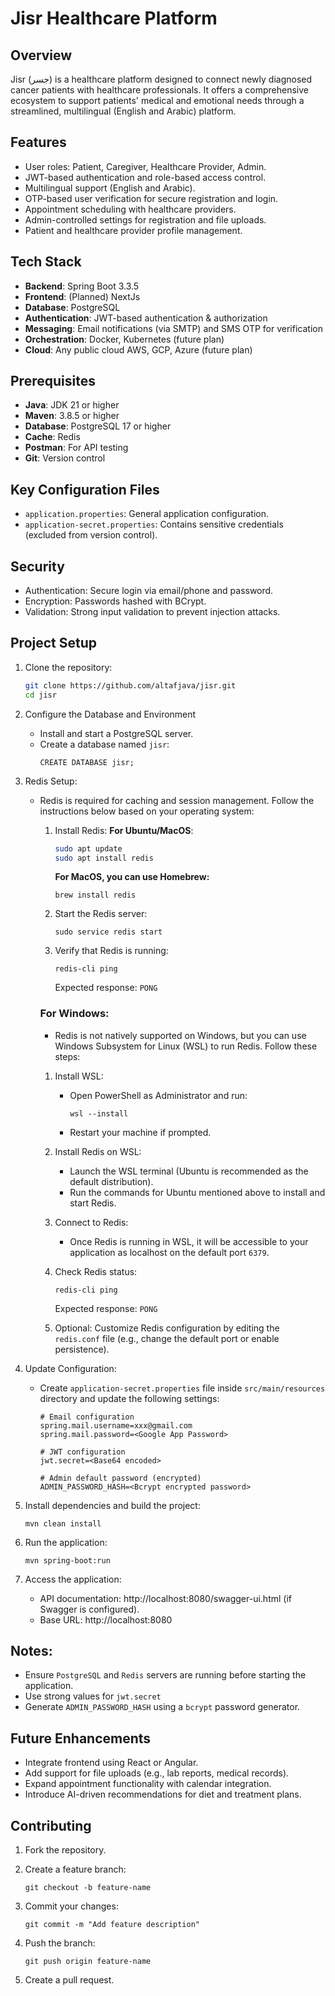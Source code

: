 # Jisr Healthcare Platform

## Overview

Jisr (جسر) is a healthcare platform designed to connect newly diagnosed cancer patients with healthcare professionals. It offers a comprehensive ecosystem to support patients' medical and emotional needs through a streamlined, multilingual (English and Arabic) platform.

## Features

- User roles: Patient, Caregiver, Healthcare Provider, Admin.
- JWT-based authentication and role-based access control.
- Multilingual support (English and Arabic).
- OTP-based user verification for secure registration and login.
- Appointment scheduling with healthcare providers.
- Admin-controlled settings for registration and file uploads.
- Patient and healthcare provider profile management.

## Tech Stack

- **Backend**: Spring Boot 3.3.5
- **Frontend**: (Planned) NextJs
- **Database**: PostgreSQL
- **Authentication**: JWT-based authentication & authorization
- **Messaging**: Email notifications (via SMTP) and SMS OTP for verification
- **Orchestration**: Docker, Kubernetes (future plan)
- **Cloud**: Any public cloud AWS, GCP, Azure (future plan)

## Prerequisites

- **Java**: JDK 21 or higher
- **Maven**: 3.8.5 or higher
- **Database**: PostgreSQL 17 or higher
- **Cache**: Redis
- **Postman**: For API testing
- **Git**: Version control

## Key Configuration Files

- `application.properties`: General application configuration.
- `application-secret.properties`: Contains sensitive credentials (excluded from version control).

## Security

- Authentication: Secure login via email/phone and password.
- Encryption: Passwords hashed with BCrypt.
- Validation: Strong input validation to prevent injection attacks.

## Project Setup

1. Clone the repository:
   ```bash
   git clone https://github.com/altafjava/jisr.git
   cd jisr
   ```
2. Configure the Database and Environment
   - Install and start a PostgreSQL server.
   - Create a database named `jisr`:
     ```
     CREATE DATABASE jisr;
     ```
3. Redis Setup:

   - Redis is required for caching and session management. Follow the instructions below based on your operating system:

     1. Install Redis:
        **For Ubuntu/MacOS**:
        ```bash
        sudo apt update
        sudo apt install redis
        ```
        **For MacOS, you can use Homebrew:**
        ```
        brew install redis
        ```
     2. Start the Redis server:
        ```
        sudo service redis start
        ```
     3. Verify that Redis is running:
        ```
        redis-cli ping
        ```
        Expected response: `PONG`

     ### For Windows:

     - Redis is not natively supported on Windows, but you can use Windows Subsystem for Linux (WSL) to run Redis. Follow these steps:

     1. Install WSL:
        - Open PowerShell as Administrator and run:
          ```
          wsl --install
          ```
        - Restart your machine if prompted.
     2. Install Redis on WSL:
        - Launch the WSL terminal (Ubuntu is recommended as the default distribution).
        - Run the commands for Ubuntu mentioned above to install and start Redis.
     3. Connect to Redis:

        - Once Redis is running in WSL, it will be accessible to your application as localhost on the default port `6379`.

     4. Check Redis status:

        ```
        redis-cli ping
        ```

        Expected response: `PONG`

     5. Optional: Customize Redis configuration by editing the `redis.conf` file (e.g., change the default port or enable persistence).

4. Update Configuration:

   - Create `application-secret.properties` file inside `src/main/resources` directory and update the following settings:

     ```
     # Email configuration
     spring.mail.username=xxx@gmail.com
     spring.mail.password=<Google App Password>

     # JWT configuration
     jwt.secret=<Base64 encoded>

     # Admin default password (encrypted)
     ADMIN_PASSWORD_HASH=<Bcrypt encrypted password>
     ```

5. Install dependencies and build the project:
   ```
   mvn clean install
   ```
6. Run the application:
   ```
   mvn spring-boot:run
   ```
7. Access the application:
   - API documentation: http://localhost:8080/swagger-ui.html (if Swagger is configured).
   - Base URL: http://localhost:8080

## Notes:

- Ensure `PostgreSQL` and `Redis` servers are running before starting the application.
- Use strong values for `jwt.secret`
- Generate `ADMIN_PASSWORD_HASH` using a `bcrypt` password generator.

## Future Enhancements

- Integrate frontend using React or Angular.
- Add support for file uploads (e.g., lab reports, medical records).
- Expand appointment functionality with calendar integration.
- Introduce AI-driven recommendations for diet and treatment plans.

## Contributing

1.  Fork the repository.
2.  Create a feature branch:

    ```
    git checkout -b feature-name
    ```

3.  Commit your changes:

    ```
    git commit -m "Add feature description"
    ```

4.  Push the branch:

    ```
    git push origin feature-name
    ```

5.  Create a pull request.
